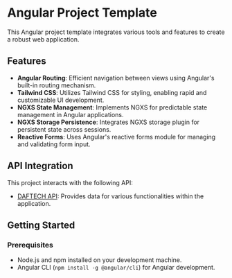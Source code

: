 # Angular Project Template

This Angular project template integrates various tools and features to create a robust web application.

## Features

- **Angular Routing**: Efficient navigation between views using Angular's built-in routing mechanism.
- **Tailwind CSS**: Utilizes Tailwind CSS for styling, enabling rapid and customizable UI development.
- **NGXS State Management**: Implements NGXS for predictable state management in Angular applications.
- **NGXS Storage Persistence**: Integrates NGXS storage plugin for persistent state across sessions.
- **Reactive Forms**: Uses Angular's reactive forms module for managing and validating form input.

## API Integration

This project interacts with the following API:
- [DAFTECH API](https://github.com/abdi-frost/daftech-api/): Provides data for various functionalities within the application.

## Getting Started

### Prerequisites

- Node.js and npm installed on your development machine.
- Angular CLI (`npm install -g @angular/cli`) for Angular development.